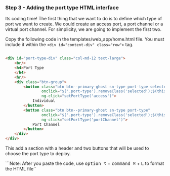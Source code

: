 ### Step 3 - Adding the port type HTML interface

Its coding time! The first thing that we want to do is to define which type of port we want to create. We could create
an access port, a port channel or a virtual port channel. For simplicity, we are going to implement the first two.

Copy the following code in the templates/web_app/home.html file. You must include it within the 
```<div id="content-div" class="row">``` tag.

```html

<div id="port-type-div" class="col-md-12 text-large">
    <br/>
    <h4>Port Type
    </h4>
    <hr/>
    <div class="btn-group">
        <button class="btn btn--primary-ghost sn-type port-type selected"
                onclick="$('.port-type').removeClass('selected');$(this).addClass('selected')"
                ng-click="setPortType('access')">
            Individual
        </button>
        <button class="btn btn--primary-ghost sn-type port-type"
                onclick="$('.port-type').removeClass('selected');$(this).addClass('selected')"
                ng-click="setPortType('portChannel')">
            Port Channel
        </button>
    </div>
</div>

```
This add a section with a header and two buttons that will be used to choose the port type to deploy.

```Note: After you paste the code, use <kbd>option ⌥</kbd> + <kbd>command ⌘</kbd> + <kbd>L</kbd> to format the HTML file``
